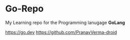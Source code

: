 # Go-Repo

My Learning repo for the Programming lanugage **GoLang**

https://go.dev
https://github.com/PranavVerma-droid